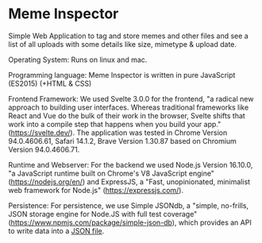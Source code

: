 # Meme Inspector
Simple Web Application to tag and store memes and other files and see a list of all uploads with some details like size, mimetype & upload date.

Operating System: Runs on linux and mac.

Programming language: Meme Inspector is written in pure JavaScript (ES2015) (+HTML & CSS)

Frontend Framework: We used Svelte 3.0.0 for the frontend, "a radical new approach to building user interfaces. Whereas traditional frameworks like React and Vue do the bulk of their work in the browser, Svelte shifts that work into a compile step that happens when you build your app." (https://svelte.dev/).
The application was tested in Chrome Version 94.0.4606.61, Safari 14.1.2, Brave Version 1.30.87 based on Chromium Version 94.0.4606.71.

Runtime and Webserver: For the backend we used Node.js Version 16.10.0, "a JavaScript runtime built on Chrome's V8 JavaScript engine" (https://nodejs.org/en/) and ExpressJS, a "Fast, unopinionated, minimalist web framework for Node.js" (https://expressjs.com/).

Persistence: For persistence, we use Simple JSONdb, a "simple, no-frills, JSON storage engine for Node.JS with full test coverage" (https://www.npmjs.com/package/simple-json-db), which provides an API to write data into a [JSON file](https://github.com/kolomu/CAD-MemeInspector/blob/master/backend/database.json).
